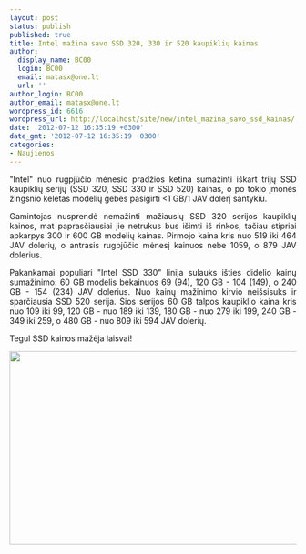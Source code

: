 ```yaml
---
layout: post
status: publish
published: true
title: Intel mažina savo SSD 320, 330 ir 520 kaupiklių kainas
author:
  display_name: BC00
  login: BC00
  email: matasx@one.lt
  url: ''
author_login: BC00
author_email: matasx@one.lt
wordpress_id: 6616
wordpress_url: http://localhost/site/new/intel_mazina_savo_ssd_kainas/
date: '2012-07-12 16:35:19 +0300'
date_gmt: '2012-07-12 16:35:19 +0300'
categories:
- Naujienos
---
```

<p style="text-align: justify;">
	&quot;Intel&quot; nuo rugpjūčio mėnesio pradžios ketina sumažinti i&scaron;kart trijų SSD kaupiklių serijų (SSD 320, SSD 330 ir SSD 520) kainas, o po tokio įmonės žingsnio keletas modelių gebės pasigirti &lt;1 GB/1 JAV dolerį santykiu.</p>
<p style="text-align: justify;">
	Gamintojas nusprendė nemažinti mažiausių SSD 320 serijos kaupiklių kainos, mat paprasčiausiai jie netrukus bus i&scaron;imti i&scaron; rinkos, tačiau stipriai apkarpys 300 ir 600 GB modelių kainas. Pirmojo kaina kris nuo 519 iki 464 JAV dolerių, o antrasis rugpjūčio mėnesį kainuos nebe 1059, o 879 JAV dolerius.</p>
<p style="text-align: justify;">
	Pakankamai populiari &quot;Intel SSD 330&quot; linija sulauks i&scaron;ties didelio kainų sumažinimo: 60 GB modelis bekainuos 69 (94), 120 GB - 104 (149), o 240 GB - 154 (234) JAV dolerius. Nuo kainų mažinimo kirvio nei&scaron;sisuks ir sparčiausia SSD 520 serija. &Scaron;ios serijos 60 GB talpos kaupiklio kaina kris nuo 109 iki 99, 120 GB - nuo 189 iki 139, 180 GB - nuo 279 iki 199, 240 GB - 349 iki 259, o 480 GB - nuo 809 iki 594 JAV dolerių.</p>
<p style="text-align: justify;">
	Tegul SSD kainos mažėja laisvai!</p>
<p style="text-align: center;">
	<img alt="" src="http://technews.lt/userfiles/intelssd.jpg" style="width: 520px; height: 340px;" /></p>
